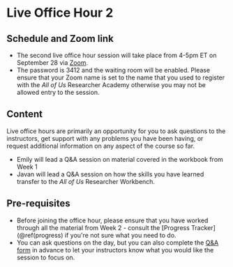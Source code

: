 
# Live Office Hour 2

## Schedule and Zoom link

* The second live office hour session will take place from 4-5pm ET on September 28 via [Zoom](https://rtiorg.zoom.us/j/8340850804?pwd=b3BZMi9oRzJ3MlB1aHlQaGNXYUwrdz09). 
* The password is 3412 and the waiting room will be enabled. Please ensure that your Zoom name is set to the name that you used to register with the *All of Us* Researcher Academy otherwise you may not be allowed entry to the session.

## Content

Live office hours are primarily an opportunity for you to ask questions to the instructors, get support with any problems you have been having, or request additional information on any aspect of the course so far.

* Emily will lead a Q&A session on material covered in the workbook from Week 1 
* Javan will lead a Q&A session on how the skills you have learned transfer to the *All of Us* Researcher Workbench. 

## Pre-requisites

* Before joining the office hour, please ensure that you have worked through all the material from Week 2 - consult the [Progress Tracker](\@ref(progress) if you're not sure what you need to do.
* You can ask questions on the day, but you can also complete the [Q&A form](https://forms.gle/82zAFASS8J13gBEd6) in advance to let your instructors know what you would like the session to focus on.
